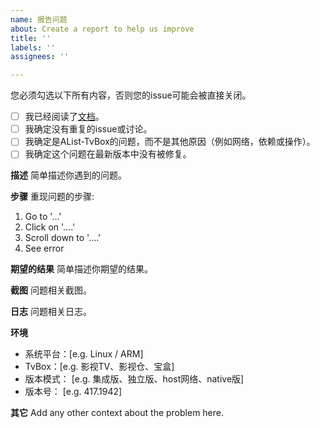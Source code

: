 ```yaml
---
name: 报告问题
about: Create a report to help us improve
title: ''
labels: ''
assignees: ''

---
```

您必须勾选以下所有内容，否则您的issue可能会被直接关闭。
- [ ] 我已经阅读了[文档](https://github.com/FlawShatter/alist-tvbox/blob/master/doc/README_zh.md)。
- [ ] 我确定没有重复的issue或讨论。
- [ ] 我确定是AList-TvBox的问题，而不是其他原因（例如网络，依赖或操作）。
- [ ] 我确定这个问题在最新版本中没有被修复。

**描述**
简单描述你遇到的问题。

**步骤**
重现问题的步骤:
1. Go to '...'
2. Click on '....'
3. Scroll down to '....'
4. See error

**期望的结果**
简单描述你期望的结果。

**截图**
问题相关截图。

**日志**
问题相关日志。

**环境**
 - 系统平台：[e.g. Linux / ARM]
 - TvBox：[e.g. 影视TV、影视仓、宝盒]
 - 版本模式： [e.g. 集成版、独立版、host网络、native版]
 - 版本号： [e.g. 417.1942]

**其它**
Add any other context about the problem here.
